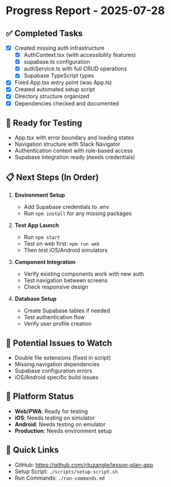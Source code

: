 # Progress Report - 2025-07-28

## ✅ Completed Tasks
- [x] Created missing auth infrastructure
  - [x] AuthContext.tsx (with accessibility features)
  - [x] supabase.ts configuration
  - [x] authService.ts with full CRUD operations
  - [x] Supabase TypeScript types
- [x] Fixed App.tsx entry point (was App.ts)
- [x] Created automated setup script
- [x] Directory structure organized
- [x] Dependencies checked and documented

## 🔧 Ready for Testing
- App.tsx with error boundary and loading states
- Navigation structure with Stack Navigator
- Authentication context with role-based access
- Supabase integration ready (needs credentials)

## 📋 Next Steps (In Order)
1. **Environment Setup**
   - Add Supabase credentials to .env
   - Run `npm install` for any missing packages
   
2. **Test App Launch**
   - Run `npm start`
   - Test on web first: `npm run web`
   - Then test iOS/Android simulators

3. **Component Integration**
   - Verify existing components work with new auth
   - Test navigation between screens
   - Check responsive design

4. **Database Setup**
   - Create Supabase tables if needed
   - Test authentication flow
   - Verify user profile creation

## 🚨 Potential Issues to Watch
- Double file extensions (fixed in script)
- Missing navigation dependencies
- Supabase configuration errors
- iOS/Android specific build issues

## 📱 Platform Status
- **Web/PWA**: Ready for testing
- **iOS**: Needs testing on simulator
- **Android**: Needs testing on emulator
- **Production**: Needs environment setup

## 🔗 Quick Links
- GitHub: https://github.com/rituzangle/lesson-plan-app
- Setup Script: `./scripts/setup-script.sh`
- Run Commands: `./run-commands.md`
